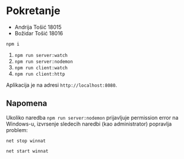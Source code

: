 # Pokretanje

- Andrija Tošić 18015
- Božidar Tošić 18016

`npm i`

1. `npm run server:watch`
2. `npm run server:nodemon`
3. `npm run client:watch`
4. `npm run client:http`

Aplikacija je na adresi `http://localhost:8080`.

## Napomena

Ukoliko naredba `npm run server:nodemon` prijavljuje permission error na Windows-u, izvrsenje sledecih naredbi (kao administrator) popravlja problem:

`net stop winnat`

`net start winnat`
